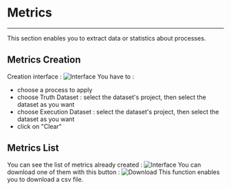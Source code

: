 # Metrics

-----------------

This section enables you to extract data or statistics about processes.

## Metrics Creation

Creation interface : ![Interface](/images/web_ui/metrics_new_interface.png)
You have to :

- choose a process to apply
- choose Truth Dataset : select the dataset's project, then select the dataset as you want
- choose Execution Dataset : select the dataset's project, then select the dataset as you want
- click on "Clear"

## Metrics List

You can see the list of metrics already created :
![Interface](/images/web_ui/metrics_list.png)
You can download one of them with this button :
![Download](/images/web_ui/metrics_download.png)
This function enables you to download a csv file.
